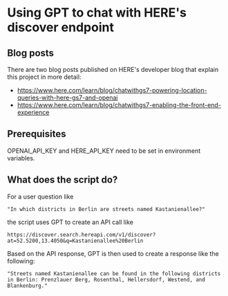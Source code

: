 # Using GPT to chat with HERE's discover endpoint

## Blog posts

There are two blog posts published on HERE's developer blog that explain this project in more detail:
* https://www.here.com/learn/blog/chatwithgs7-powering-location-queries-with-here-gs7-and-openai
* https://www.here.com/learn/blog/chatwithgs7-enabling-the-front-end-experience

  


## Prerequisites

OPENAI_API_KEY and HERE_API_KEY need to be set in environment variables.

## What does the script do?

For a user question like 

    "In which districts in Berlin are streets named Kastanienallee?"

the script uses GPT to create an API call like

    https://discover.search.hereapi.com/v1/discover?at=52.5200,13.4050&q=Kastanienallee%20Berlin

Based on the API response, GPT is then used to create a response like the following:

    "Streets named Kastanienallee can be found in the following districts in Berlin: Prenzlauer Berg, Rosenthal, Hellersdorf, Westend, and Blankenburg."
